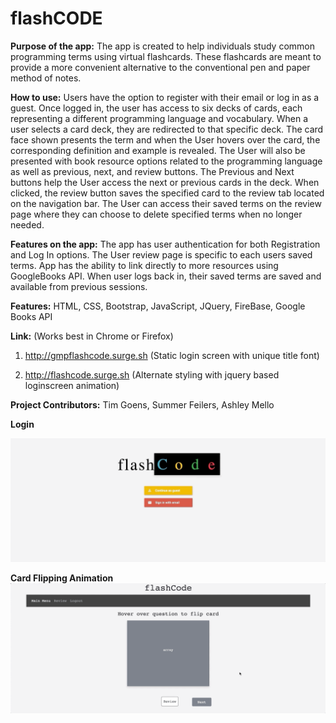 # flashCODE


**Purpose of the app:** The app is created to help individuals study common programming terms using virtual flashcards. These flashcards are meant to provide a more convenient alternative to the conventional pen and paper method of notes.

**How to use:** Users have the option to register with their email or log in as a guest. Once logged in, the user has access to six decks of cards, each representing a different programming language and vocabulary. When a user selects a card deck, they are redirected to that specific deck. The card face shown presents the term and when the User hovers over the card, the corresponding definition and example is revealed. The User will also be presented with book resource options related to the programming language as well as previous, next, and review buttons. The Previous and Next buttons help the User access the next or previous cards in the deck. When clicked, the review button saves the specified card to the review tab located on the navigation bar. The User can access their saved terms on the review page where they can choose to delete specified terms when no longer needed.

**Features on the app:** The app has user authentication for both Registration and Log In options. The User review page is specific to each users saved terms. App has the ability to link directly to more resources using GoogleBooks API. When user logs back in, their saved terms are saved and available from previous sessions.

**Features:** HTML, CSS, Bootstrap, JavaScript, JQuery, FireBase, Google Books API


**Link:** (Works best in Chrome or Firefox)
          
1) http://gmpflashcode.surge.sh (Static login screen with unique title font) 

2) http://flashcode.surge.sh (Alternate styling with jquery based loginscreen animation)

**Project Contributors:** Tim Goens, Summer Feilers, Ashley Mello

**Login**

![](flashCodeLogin.gif)

**Card Flipping Animation** 
![](flashCodeCardFlip.gif)

